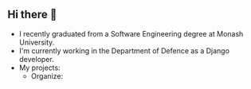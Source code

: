 ## Hi there 👋

- I recently graduated from a Software Engineering degree at Monash University.
- I'm currently working in the Department of Defence as a Django developer.
- My projects:
  - Organize: 
